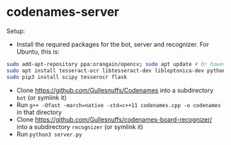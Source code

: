 # codenames-server

Setup:
- Install the required packages for the bot, server and recognizer. For Ubuntu, this is:
```bash
sudo add-apt-repository ppa:orangain/opencv; sudo apt update # Or however you get opencv3
sudo apt install tesseract-ocr libtesseract-dev libleptonica-dev python3-opencv
sudo pip3 install scipy tesserocr flask
```
- Clone https://github.com/Gullesnuffs/Codenames into a subdirectory `bot` (or symlink it)
- Run `g++ -Ofast -march=native -std=c++11 codenames.cpp -o codenames` in that directory
- Clone https://github.com/Gullesnuffs/codenames-board-recognizer/ into a subdirectory `recognizer` (or symlink it)
- Run `python3 server.py`
